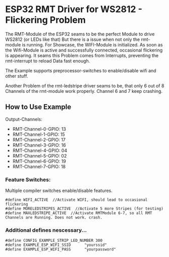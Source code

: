 # ESP32 RMT Driver for WS2812 - Flickering Problem

The RMT-Module of the ESP32 seams to be the perfect Module to drive WS2812 (or LEDs like that)
But there is a issue when not only the rmt-module is running.
For Showcase, the WIFI-Module is initialized. 
As soon as the Wifi-Module is active and successfully connected, occasional flickering is appearing. 
It seams this Problem comes from Interrupts, preventing the rmt-interrupt to reload Data fast enough.

The Example supports preprocessor-switches to enable/disable wifi and other stuff.

Another Problem of the rmt-ledstripe driver seams to be, that only 6 out of 8 Channels of the rmt-module work properly.
Channel 6 and 7 keep crashing.

## How to Use Example

Output-Channels:
* RMT-Channel-0-GPIO: 13
* RMT-Channel-1-GPIO: 15
* RMT-Channel-2-GPIO: 17
* RMT-Channel-3-GPIO: 16
* RMT-Channel-4-GPIO: 04
* RMT-Channel-5-GPIO: 02
* RMT-Channel-6-GPIO: 19
* RMT-Channel-7-GPIO: 18

### Feature Switches:
Multiple compiler switches enable/disable features.

```
#define WIFI_ACTIVE  //Activate WIFI, should lead to occasional flickering
#define MORELEDSTRIPES_ACTIVE  //Activate 5 more Stripes (for testing)
#define MAXLEDSTRIPE_ACTIVE  //Activate RMTModule 6-7, so all RMT Channels are Running. Does not work. crash.
```

### Additional defines nescessary...
```
#define CONFIG_EXAMPLE_STRIP_LED_NUMBER 300  
#define EXAMPLE_ESP_WIFI_SSID      "yourssid"
#define EXAMPLE_ESP_WIFI_PASS      "yourpassword"
```

